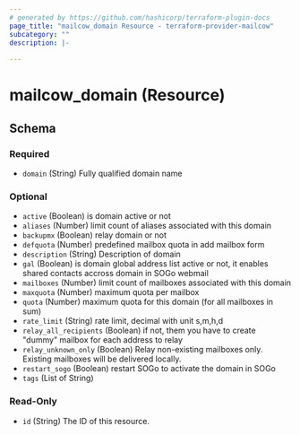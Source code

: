 ```yaml
---
# generated by https://github.com/hashicorp/terraform-plugin-docs
page_title: "mailcow_domain Resource - terraform-provider-mailcow"
subcategory: ""
description: |-
  
---
```


# mailcow_domain (Resource)





<!-- schema generated by tfplugindocs -->
## Schema

### Required

- `domain` (String) Fully qualified domain name

### Optional

- `active` (Boolean) is domain active or not
- `aliases` (Number) limit count of aliases associated with this domain
- `backupmx` (Boolean) relay domain or not
- `defquota` (Number) predefined mailbox quota in add mailbox form
- `description` (String) Description of domain
- `gal` (Boolean) is domain global address list active or not, it enables shared contacts accross domain in SOGo webmail
- `mailboxes` (Number) limit count of mailboxes associated with this domain
- `maxquota` (Number) maximum quota per mailbox
- `quota` (Number) maximum quota for this domain (for all mailboxes in sum)
- `rate_limit` (String) rate limit, decimal with unit s,m,h,d
- `relay_all_recipients` (Boolean) if not, them you have to create "dummy" mailbox for each address to relay
- `relay_unknown_only` (Boolean) Relay non-existing mailboxes only. Existing mailboxes will be delivered locally.
- `restart_sogo` (Boolean) restart SOGo to activate the domain in SOGo
- `tags` (List of String)

### Read-Only

- `id` (String) The ID of this resource.


